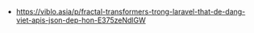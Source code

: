 - https://viblo.asia/p/fractal-transformers-trong-laravel-that-de-dang-viet-apis-json-dep-hon-E375zeNdlGW